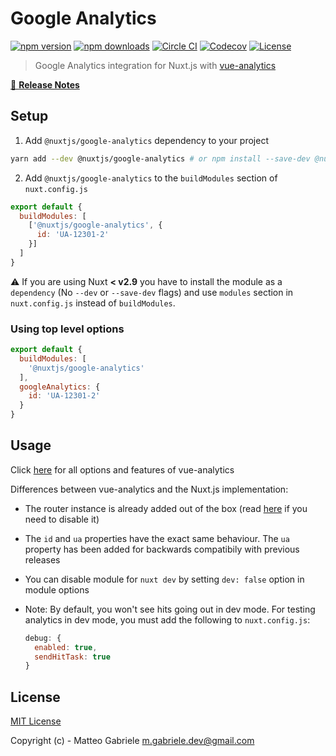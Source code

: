 # Google Analytics

[![npm version][npm-version-src]][npm-version-href]
[![npm downloads][npm-downloads-src]][npm-downloads-href]
[![Circle CI][circle-ci-src]][circle-ci-href]
[![Codecov][codecov-src]][codecov-href]
[![License][license-src]][license-href]

> Google Analytics integration for Nuxt.js with [vue-analytics](https://github.com/MatteoGabriele/vue-analytics)

[📖 **Release Notes**](./CHANGELOG.md)

## Setup

1. Add `@nuxtjs/google-analytics` dependency to your project

```bash
yarn add --dev @nuxtjs/google-analytics # or npm install --save-dev @nuxtjs/google-analytics
```

2. Add `@nuxtjs/google-analytics` to the `buildModules` section of `nuxt.config.js`

```js
export default {
  buildModules: [
    ['@nuxtjs/google-analytics', {
      id: 'UA-12301-2'
    }]
  ]
}
```

:warning: If you are using Nuxt **< v2.9** you have to install the module as a `dependency` (No `--dev` or `--save-dev` flags) and use `modules` section in `nuxt.config.js` instead of `buildModules`.

### Using top level options

```js
export default {
  buildModules: [
    '@nuxtjs/google-analytics'
  ],
  googleAnalytics: {
    id: 'UA-12301-2'
  }
}
```

## Usage

Click [here](https://matteogabriele.gitbooks.io/vue-analytics/content/) for all options and features of vue-analytics

Differences between vue-analytics and the Nuxt.js implementation:

- The router instance is already added out of the box (read [here](https://github.com/MatteoGabriele/vue-analytics/blob/master/docs/page-tracking.md#disable-page-auto-tracking) if you need to disable it)
- The `id` and `ua` properties have the exact same behaviour. The `ua` property has been added for backwards compatibily with previous releases
- You can disable module for `nuxt dev` by setting `dev: false` option in module options
- Note: By default, you won't see hits going out in dev mode. For testing analytics in dev mode, you must add the following to `nuxt.config.js`:

  ```js
  debug: {
    enabled: true,
    sendHitTask: true
  }
  ```

## License

[MIT License](./LICENSE)

Copyright (c) - Matteo Gabriele <m.gabriele.dev@gmail.com>

<!-- Badges -->
[npm-version-src]: https://img.shields.io/npm/v/@nuxtjs/google-analytics/latest.svg?style=flat-square
[npm-version-href]: https://npmjs.com/package/@nuxtjs/google-analytics

[npm-downloads-src]: https://img.shields.io/npm/dt/@nuxtjs/google-analytics.svg?style=flat-square
[npm-downloads-href]: https://npmjs.com/package/@nuxtjs/google-analytics

[circle-ci-src]: https://img.shields.io/circleci/project/github/nuxt-community/analytics-module.svg?style=flat-square
[circle-ci-href]: https://circleci.com/gh/nuxt-community/analytics-module

[codecov-src]: https://img.shields.io/codecov/c/github/nuxt-community/analytics-module.svg?style=flat-square
[codecov-href]: https://codecov.io/gh/nuxt-community/analytics-module

[license-src]: https://img.shields.io/npm/l/@nuxtjs/google-analytics.svg?style=flat-square
[license-href]: https://npmjs.com/package/@nuxtjs/google-analytics

